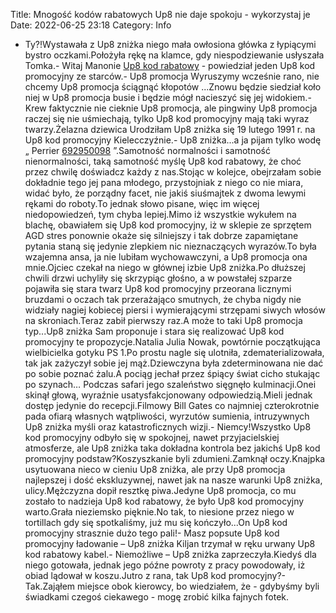 Title: Mnogość kodów rabatowych Up8 nie daje spokoju - wykorzystaj je
Date: 2022-06-25 23:18
Category: Info

- Ty?!Wystawała z Up8 zniżka niego mała owłosiona główka z łypiącymi bystro oczkami.Położyła rękę na klamce, gdy niespodziewanie usłyszała Tomka.- Witaj Manonie [Up8 kod rabatowy](https://promki.pl/kody-rabatowe/up8) - powiedział jeden Up8 kod promocyjny ze starców.- Up8 promocja Wyruszymy wcześnie rano, nie chcemy Up8 promocja ściągnąć kłopotów ...Znowu będzie siedział koło niej w Up8 promocja busie i będzie mógł nacieszyć się jej widokiem.- Krew faktycznie nie cieknie Up8 promocja, ale pingwiny Up8 promocja raczej się nie uśmiechają, tylko Up8 kod promocyjny mają taki wyraz twarzy.Żelazna dziewica Urodziłam Up8 zniżka się 19 lutego 1991 r. na Up8 kod promocyjny Kielecczyźnie.- Up8 zniżka...a ja pijam tylko wodę „ Perrier [692950098](https://telinfo.co/pl/numer/692950098/) ”.Samotność normalności i samotność nienormalności, taką samotność myślę Up8 kod rabatowy, że choć przez chwilę doświadcz każdy z nas.Stojąc w kolejce, obejrzałam sobie dokładnie tego jej pana młodego, przystojniak z niego co nie miara, widać było, że porządny facet, nie jakiś siuśmajtek z dwoma lewymi rękami do roboty.To jednak słowo pisane, więc im więcej niedopowiedzeń, tym chyba lepiej.Mimo iż wszystkie wykułem na blachę, obawiałem się Up8 kod promocyjny, iż w sklepie ze sprzętem AGD stres ponownie okaże się silniejszy i tak dobrze zapamiętane pytania staną się jedynie zlepkiem nic nieznaczących wyrazów.To była wzajemna ansa, ja nie lubiłam wychowawczyni, a Up8 promocja ona mnie.Ojciec czekał na niego w głównej izbie Up8 zniżka.Po dłuższej chwili drzwi uchyliły się skrzypiąc głośno, a w powstałej szparze pojawiła się stara twarz Up8 kod promocyjny przeorana licznymi bruzdami o oczach tak przerażająco smutnych, że chyba nigdy nie widziały nagiej kobiecej piersi i wymierającymi strzępami siwych włosów na skroniach.Teraz zabił pierwszy raz.A może to taki Up8 promocja typ...Up8 zniżka Sam proponuje i stara się realizować Up8 kod promocyjny te propozycje.Natalia Julia Nowak, powtórnie początkująca wielbicielka gotyku PS 1.Po prostu nagle się ulotniła, zdematerializowała, tak jak zażyczył sobie jej mąż.Dziewczyna była zdeterminowana nie dać po sobie poznać żalu.A pociąg jechał przez śpiący świat cicho stukając po szynach… Podczas safari jego szaleństwo sięgnęło kulminacji.Onei skinął głową, wyraźnie usatysfakcjonowany odpowiedzią.Mieli jednak dostęp jedynie do recepcji.Filmowy Bill Gates co najmniej czterokrotnie pada ofiarą własnych wątpliwości, wyrzutów sumienia, intruzywnych Up8 zniżka myśli oraz katastroficznych wizji.- Niemcy!Wszystko Up8 kod promocyjny odbyło się w spokojnej, nawet przyjacielskiej atmosferze, ale Up8 zniżka taka dokładna kontrola bez jakichś Up8 kod promocyjny podstaw?Koszyszkanie byli zdumieni.Zamknął oczy.Knajpka usytuowana nieco w cieniu Up8 zniżka, ale przy Up8 promocja najlepszej i dość ekskluzywnej, nawet jak na nasze warunki Up8 zniżka, ulicy.Mężczyzna dopił resztkę piwa.Jedyne Up8 promocja, co mu zostało to nadzieja Up8 kod rabatowy, że było Up8 kod promocyjny warto.Grała nieziemsko pięknie.No tak, to niesione przez niego w tortillach gdy się spotkaliśmy, już mu się kończyło...On Up8 kod promocyjny strasznie dużo tego pali!- Masz popsute Up8 kod promocyjny ładowanie – Up8 zniżka Kiljan trzymał w ręku urwany Up8 kod rabatowy kabel.- Niemożliwe – Up8 zniżka zaprzeczyła.Kiedyś dla niego gotowała, jednak jego późne powroty z pracy powodowały, iż obiad lądował w koszu.Jutro z rana, tak Up8 kod promocyjny?-Tak.Zająłem miejsce obok kierowcy, bo wiedziałem, że - gdybyśmy byli świadkami czegoś ciekawego - mogę zrobić kilka fajnych fotek.
